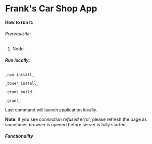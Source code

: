 # Frank's Car Shop App

**How to run it:**

###### Prerequisite:
1. Node

###### **Run locally:**

    _npm install_
    
    _bower install_
    
    _grunt build_

    _grunt_
    
 Last command will launch application locally. 
 
 **Note**: If you see _connection refused_ error, please refresh the page as sometimes browser is opened before server is fully started.

###### **Functionality** 


